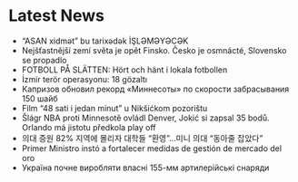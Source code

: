 # Latest News
-  “ASAN xidmət” bu tarixədək İŞLƏMƏYƏCƏK
-  Nejšťastnější zemí světa je opět Finsko. Česko je osmnácté, Slovensko se propadlo
-  FOTBOLL PÅ SLÄTTEN: Hört och hänt i lokala fotbollen
-  İzmir terör operasyonu: 18 gözaltı
-  Капризов обновил рекорд «Миннесоты» по скорости забрасывания 150 шайб
-  Film “48 sati i jedan minut” u Nikšićkom pozorištu
-  Šlágr NBA proti Minnesotě ovládl Denver, Jokić si zapsal 35 bodů. Orlando má jistotu předkola play off
-  의대 증원 82% 지역에 몰리자 대학들 “환영”…미니 의대 “동아줄 잡았다”
-  Primer Ministro instó a fortalecer medidas de gestión de mercado del oro
-  Україна почне виробляти власні 155-мм артилерійські снаряди
